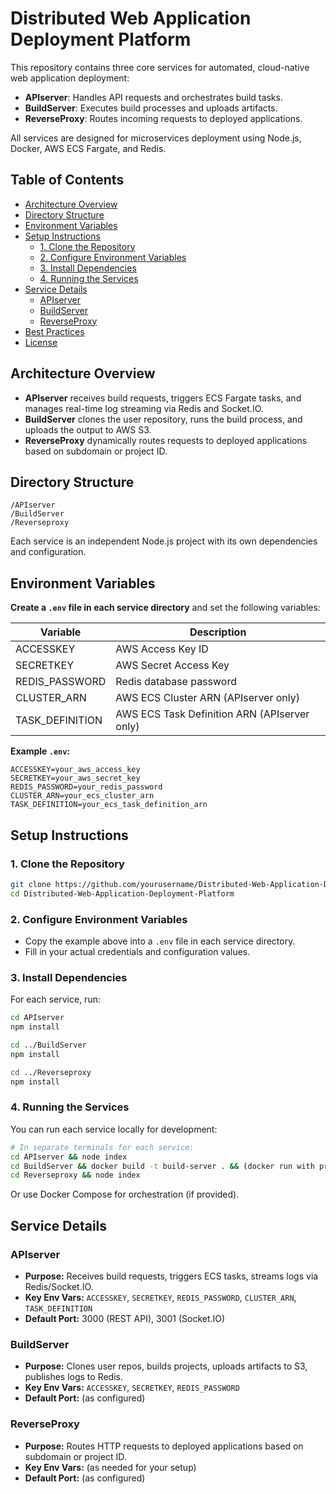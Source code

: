 # Distributed Web Application Deployment Platform

This repository contains three core services for automated, cloud-native web application deployment:

- **APIserver**: Handles API requests and orchestrates build tasks.
- **BuildServer**: Executes build processes and uploads artifacts.
- **ReverseProxy**: Routes incoming requests to deployed applications.

All services are designed for microservices deployment using Node.js, Docker, AWS ECS Fargate, and Redis.

## Table of Contents

- [Architecture Overview](#architecture-overview)
- [Directory Structure](#directory-structure)
- [Environment Variables](#environment-variables)
- [Setup Instructions](#setup-instructions)
  - [1. Clone the Repository](#1-clone-the-repository)
  - [2. Configure Environment Variables](#2-configure-environment-variables)
  - [3. Install Dependencies](#3-install-dependencies)
  - [4. Running the Services](#4-running-the-services)
- [Service Details](#service-details)
  - [APIserver](#apiserver)
  - [BuildServer](#buildserver)
  - [ReverseProxy](#reverseproxy)
- [Best Practices](#best-practices)
- [License](#license)

## Architecture Overview

- **APIserver** receives build requests, triggers ECS Fargate tasks, and manages real-time log streaming via Redis and Socket.IO.
- **BuildServer** clones the user repository, runs the build process, and uploads the output to AWS S3.
- **ReverseProxy** dynamically routes requests to deployed applications based on subdomain or project ID.

## Directory Structure

```
/APIserver
/BuildServer
/Reverseproxy
```

Each service is an independent Node.js project with its own dependencies and configuration.

## Environment Variables

**Create a `.env` file in each service directory** and set the following variables:

| Variable         | Description                          |
|------------------|--------------------------------------|
| ACCESSKEY        | AWS Access Key ID                    |
| SECRETKEY        | AWS Secret Access Key                |
| REDIS_PASSWORD   | Redis database password              |
| CLUSTER_ARN      | AWS ECS Cluster ARN (APIserver only) |
| TASK_DEFINITION  | AWS ECS Task Definition ARN (APIserver only) |

**Example `.env`:**
```
ACCESSKEY=your_aws_access_key
SECRETKEY=your_aws_secret_key
REDIS_PASSWORD=your_redis_password
CLUSTER_ARN=your_ecs_cluster_arn
TASK_DEFINITION=your_ecs_task_definition_arn
```

## Setup Instructions

### 1. Clone the Repository

```bash
git clone https://github.com/yourusername/Distributed-Web-Application-Deployment-Platform.git
cd Distributed-Web-Application-Deployment-Platform
```

### 2. Configure Environment Variables

- Copy the example above into a `.env` file in each service directory.
- Fill in your actual credentials and configuration values.

### 3. Install Dependencies

For each service, run:

```bash
cd APIserver
npm install

cd ../BuildServer
npm install

cd ../Reverseproxy
npm install
```

### 4. Running the Services

You can run each service locally for development:

```bash
# In separate terminals for each service:
cd APIserver && node index
cd BuildServer && docker build -t build-server . && (docker run with projectID and GITURL as env variables)
cd Reverseproxy && node index
```

Or use Docker Compose for orchestration (if provided).

## Service Details

### APIserver

- **Purpose:** Receives build requests, triggers ECS tasks, streams logs via Redis/Socket.IO.
- **Key Env Vars:** `ACCESSKEY`, `SECRETKEY`, `REDIS_PASSWORD`, `CLUSTER_ARN`, `TASK_DEFINITION`
- **Default Port:** 3000 (REST API), 3001 (Socket.IO)

### BuildServer

- **Purpose:** Clones user repos, builds projects, uploads artifacts to S3, publishes logs to Redis.
- **Key Env Vars:** `ACCESSKEY`, `SECRETKEY`, `REDIS_PASSWORD`
- **Default Port:** (as configured)

### ReverseProxy

- **Purpose:** Routes HTTP requests to deployed applications based on subdomain or project ID.
- **Key Env Vars:** (as needed for your setup)
- **Default Port:** (as configured)
